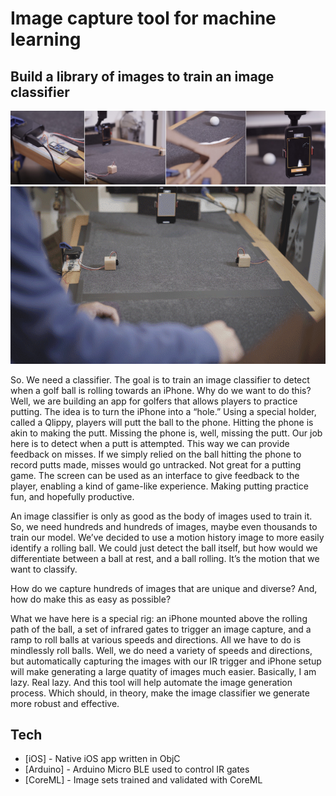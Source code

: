 # Image capture tool for machine learning
## Build a library of images to train an image classifier

![putt_ml](ml_github.jpg)
![gif](rolling_gif_comp.gif)

So. We need a classifier. The goal is to train an image classifier to detect when a golf ball is rolling towards an iPhone. Why do we want to do this? Well, we are building an app for golfers that allows players to practice putting. The idea is to turn the iPhone into a “hole.” Using a special holder, called a Qlippy, players will putt the ball to the phone. Hitting the phone is akin to making the putt. Missing the phone is, well, missing the putt. Our job here is to detect when a putt is attempted. This way we can provide feedback on misses. If we simply relied on the ball hitting the phone to record putts made, misses would go untracked. Not great for a putting game. The screen can be used as an interface to give feedback to the player, enabling a kind of game-like experience. Making putting practice fun, and hopefully productive.

An image classifier is only as good as the body of images used to train it. So, we need hundreds and hundreds of images, maybe even thousands to train our model. We’ve decided to use a motion history image to more easily identify a rolling ball. We could just detect the ball itself, but how would we differentiate between a ball at rest, and a ball rolling. It’s the motion that we want to classify.

How do we capture hundreds of images that are unique and diverse? And, how do make this as easy as possible?

What we have here is a special rig: an iPhone mounted above the rolling path of the ball, a set of infrared gates to trigger an image capture, and a ramp to roll balls at various speeds and directions. All we have to do is mindlessly roll balls. Well, we do need a variety of speeds and directions, but automatically capturing the images with our IR trigger and iPhone setup will make generating a large quatity of images much easier. Basically, I am lazy. Real lazy. And this tool will help automate the image generation process. Which should, in theory, make the image classifier we generate more robust and effective.

## Tech

- [iOS] - Native iOS app written in ObjC
- [Arduino] - Arduino Micro BLE used to control IR gates
- [CoreML] - Image sets trained and validated with CoreML